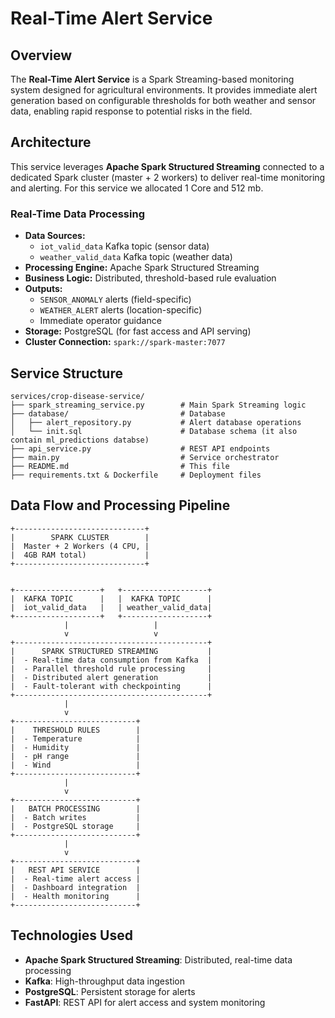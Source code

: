 # Real-Time Alert Service

## Overview

The **Real-Time Alert Service** is a Spark Streaming-based monitoring system designed for agricultural environments. It provides immediate alert generation based on configurable thresholds for both weather and sensor data, enabling rapid response to potential risks in the field.

## Architecture

This service leverages **Apache Spark Structured Streaming** connected to a dedicated Spark cluster (master + 2 workers) to deliver real-time monitoring and alerting.
For this service we allocated 1 Core and 512 mb. 

### Real-Time Data Processing
- **Data Sources:**
  - `iot_valid_data` Kafka topic (sensor data)
  - `weather_valid_data` Kafka topic (weather data)
- **Processing Engine:** Apache Spark Structured Streaming
- **Business Logic:** Distributed, threshold-based rule evaluation
- **Outputs:**
  - `SENSOR_ANOMALY` alerts (field-specific)
  - `WEATHER_ALERT` alerts (location-specific)
  - Immediate operator guidance
- **Storage:** PostgreSQL (for fast access and API serving)
- **Cluster Connection:** `spark://spark-master:7077`

## Service Structure

```
services/crop-disease-service/
├── spark_streaming_service.py        # Main Spark Streaming logic
├── database/                         # Database 
│   ├── alert_repository.py           # Alert database operations
│   └── init.sql                      # Database schema (it also contain ml_predictions databse)
├── api_service.py                    # REST API endpoints
├── main.py                           # Service orchestrator
├── README.md                         # This file                            
├── requirements.txt & Dockerfile     # Deployment files
```

## Data Flow and Processing Pipeline

```
+-----------------------------+
|        SPARK CLUSTER        |
|  Master + 2 Workers (4 CPU, |
|  4GB RAM total)             |
+-----------------------------+


+-------------------+   +-------------------+
|  KAFKA TOPIC      |   |  KAFKA TOPIC      |
|  iot_valid_data   |   | weather_valid_data|
+-------------------+   +-------------------+
            |                   |
            v                   v
+-------------------------------------------+
|      SPARK STRUCTURED STREAMING           |
|  - Real-time data consumption from Kafka  |
|  - Parallel threshold rule processing     |
|  - Distributed alert generation           |
|  - Fault-tolerant with checkpointing      |
+-------------------------------------------+
            |
            v
+---------------------------+
|    THRESHOLD RULES        |
|  - Temperature            |
|  - Humidity               |
|  - pH range               |
|  - Wind                   |
+---------------------------+
            |
            v
+---------------------------+
|   BATCH PROCESSING        |
|  - Batch writes           |
|  - PostgreSQL storage     |
+---------------------------+
            |
            v
+---------------------------+
|   REST API SERVICE        |
|  - Real-time alert access |
|  - Dashboard integration  |
|  - Health monitoring      |
+---------------------------+
```

## Technologies Used
- **Apache Spark Structured Streaming**: Distributed, real-time data processing
- **Kafka**: High-throughput data ingestion
- **PostgreSQL**: Persistent storage for alerts
- **FastAPI**: REST API for alert access and system monitoring






